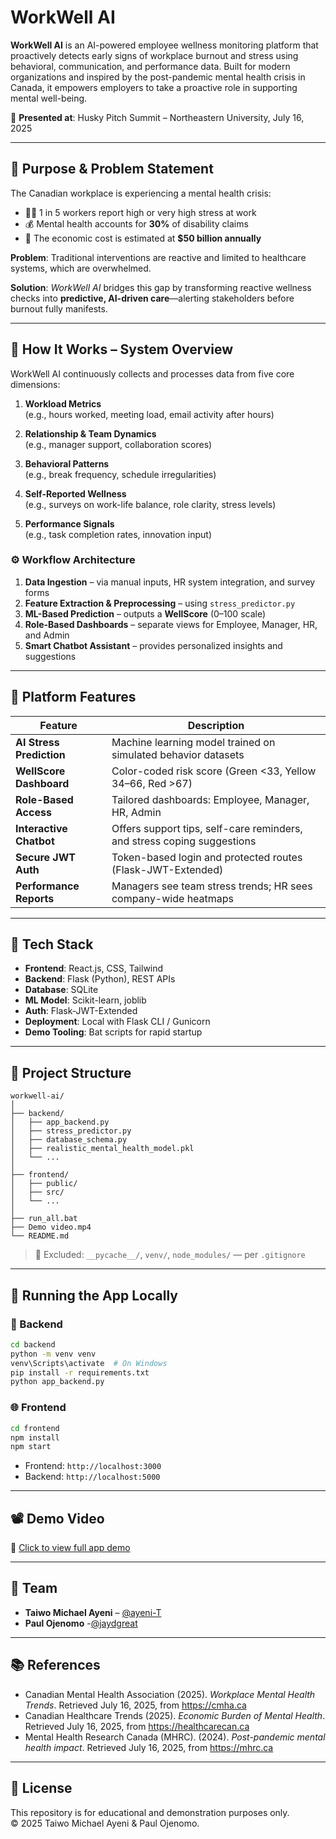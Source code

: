# WorkWell AI

**WorkWell AI** is an AI-powered employee wellness monitoring platform that proactively detects early signs of workplace burnout and stress using behavioral, communication, and performance data. Built for modern organizations and inspired by the post-pandemic mental health crisis in Canada, it empowers employers to take a proactive role in supporting mental well-being.

🧠 **Presented at**: Husky Pitch Summit – Northeastern University, July 16, 2025

---

## 🎯 Purpose & Problem Statement

The Canadian workplace is experiencing a mental health crisis:

- 🧑‍💼 1 in 5 workers report high or very high stress at work  
- 💰 Mental health accounts for **30%** of disability claims  
- 💸 The economic cost is estimated at **$50 billion annually**

**Problem**: Traditional interventions are reactive and limited to healthcare systems, which are overwhelmed.

**Solution**: *WorkWell AI* bridges this gap by transforming reactive wellness checks into **predictive, AI-driven care**—alerting stakeholders before burnout fully manifests.

---

## 🧠 How It Works – System Overview

WorkWell AI continuously collects and processes data from five core dimensions:

1. **Workload Metrics**  
   (e.g., hours worked, meeting load, email activity after hours)

2. **Relationship & Team Dynamics**  
   (e.g., manager support, collaboration scores)

3. **Behavioral Patterns**  
   (e.g., break frequency, schedule irregularities)

4. **Self-Reported Wellness**  
   (e.g., surveys on work-life balance, role clarity, stress levels)

5. **Performance Signals**  
   (e.g., task completion rates, innovation input)

### ⚙️ Workflow Architecture

1. **Data Ingestion** – via manual inputs, HR system integration, and survey forms  
2. **Feature Extraction & Preprocessing** – using `stress_predictor.py`  
3. **ML-Based Prediction** – outputs a **WellScore** (0–100 scale)  
4. **Role-Based Dashboards** – separate views for Employee, Manager, HR, and Admin  
5. **Smart Chatbot Assistant** – provides personalized insights and suggestions

---

## 🔐 Platform Features

| Feature                | Description                                                                 |
|------------------------|-----------------------------------------------------------------------------|
| **AI Stress Prediction** | Machine learning model trained on simulated behavior datasets               |
| **WellScore Dashboard**  | Color-coded risk score (Green <33, Yellow 34–66, Red >67)                  |
| **Role-Based Access**    | Tailored dashboards: Employee, Manager, HR, Admin                         |
| **Interactive Chatbot**  | Offers support tips, self-care reminders, and stress coping suggestions    |
| **Secure JWT Auth**      | Token-based login and protected routes (Flask-JWT-Extended)                |
| **Performance Reports**  | Managers see team stress trends; HR sees company-wide heatmaps             |

---

## 🧰 Tech Stack

- **Frontend**: React.js, CSS, Tailwind  
- **Backend**: Flask (Python), REST APIs  
- **Database**: SQLite  
- **ML Model**: Scikit-learn, joblib  
- **Auth**: Flask-JWT-Extended  
- **Deployment**: Local with Flask CLI / Gunicorn  
- **Demo Tooling**: Bat scripts for rapid startup

---

## 📂 Project Structure

```
workwell-ai/
│
├── backend/
│   ├── app_backend.py
│   ├── stress_predictor.py
│   ├── database_schema.py
│   ├── realistic_mental_health_model.pkl
│   └── ...
│
├── frontend/
│   ├── public/
│   ├── src/
│   └── ...
│
├── run_all.bat
├── Demo video.mp4
└── README.md
```

> 🚫 Excluded: `__pycache__/`, `venv/`, `node_modules/` — per `.gitignore`

---

## 🚀 Running the App Locally

### 🔧 Backend

```bash
cd backend
python -m venv venv
venv\Scripts\activate  # On Windows
pip install -r requirements.txt
python app_backend.py
```

### 🌐 Frontend

```bash
cd frontend
npm install
npm start
```

- Frontend: `http://localhost:3000`  
- Backend: `http://localhost:5000`

---

## 📽 Demo Video

🎥 [Click to view full app demo](https://1drv.ms/v/c/3c315530817a4e8e/EXlsJKcuUslFtWBMKR-lpYsBoaRmtsAFaBW3l0HEYqTf6Q?e=aCS2UD)

---

## 👥 Team

- **Taiwo Michael Ayeni** – [@ayeni-T](https://github.com/ayeni-T)  
- **Paul Ojenomo** -[@jaydgreat](https://github.com/jaydgreat)

---

## 📚 References

- Canadian Mental Health Association (2025). *Workplace Mental Health Trends*. Retrieved July 16, 2025, from https://cmha.ca  
- Canadian Healthcare Trends (2025). *Economic Burden of Mental Health*. Retrieved July 16, 2025, from https://healthcarecan.ca  
- Mental Health Research Canada (MHRC). (2024). *Post-pandemic mental health impact*. Retrieved July 16, 2025, from https://mhrc.ca

---

## 📜 License

This repository is for educational and demonstration purposes only.  
© 2025 Taiwo Michael Ayeni & Paul Ojenomo.
